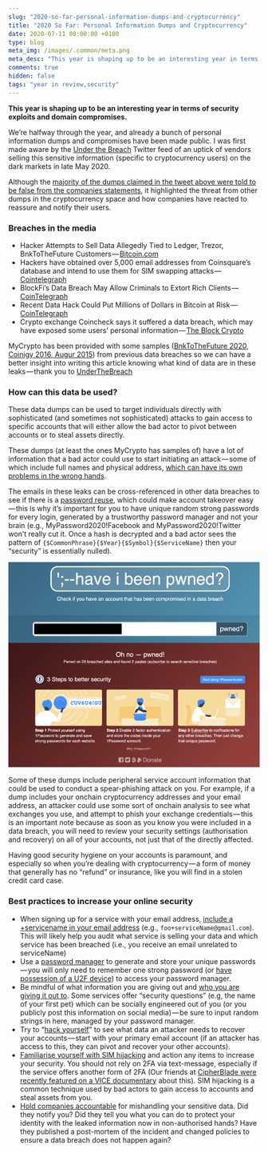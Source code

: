 ```yaml
---
slug: "2020-so-far-personal-information-dumps-and-cryptocurrency"
title: "2020 So Far: Personal Information Dumps and Cryptocurrency"
date: 2020-07-11 00:00:00 +0100
type: blog
meta_img: /images/.common/meta.png 
meta_desc: "This year is shaping up to be an interesting year in terms of security exploits and domain compromises."
comments: true
hidden: false
tags: "year in review,security"
---
```


**This year is shaping up to be an interesting year in terms of security exploits and domain compromises.**

We’re halfway through the year, and already a bunch of personal information dumps and compromises have been made public. I was first made aware by the [Under the Breach](https://medium.com/u/dc18a0721bd0) Twitter feed of an uptick of vendors selling this sensitive information (specific to cryptocurrency users) on the dark markets in late May 2020.

Although the [majority of the dumps claimed in the tweet above were told to be false from the companies statements](https://cointelegraph.com/news/stolen-trezor-ledger-and-keepkey-databases-are-a-scam-says-satoshilabs), it highlighted the threat from other dumps in the cryptocurrency space and how companies have reacted to reassure and notify their users.

### Breaches in the media
* Hacker Attempts to Sell Data Allegedly Tied to Ledger, Trezor, BnkToTheFuture Customers — [Bitcoin.com](https://news.bitcoin.com/hacker-attempts-to-sell-data-allegedly-tied-to-ledger-trezor-bnktothefuture-customers/)
* Hackers have obtained over 5,000 email addresses from Coinsquare’s database and intend to use them for SIM swapping attacks — [Cointelegraph](https://cointelegraph.com/news/recent-data-hack-could-put-millions-of-dollars-in-bitcoin-at-risk)
* BlockFi’s Data Breach May Allow Criminals to Extort Rich Clients — [CoinTelegraph](https://cointelegraph.com/news/blockfis-data-breach-may-allow-criminals-to-extort-rich-clients)
* Recent Data Hack Could Put Millions of Dollars in Bitcoin at Risk — [CoinTelegraph](https://cointelegraph.com/news/recent-data-hack-could-put-millions-of-dollars-in-bitcoin-at-risk)
* Crypto exchange Coincheck says it suffered a data breach, which may have exposed some users’ personal information — [The Block Crypto](https://www.theblockcrypto.com/linked/67278/crypto-exchange-coincheck-says-it-suffered-a-data-breach-which-may-have-exposed-some-users-personal-information)

MyCrypto has been provided with some samples ([BnkToTheFuture 2020](https://twitter.com/underthebreach/status/1268243292178784256), [Coinigy 2016, Augur 2015](https://twitter.com/underthebreach/status/1264818516970127362)) from previous data breaches so we can have a better insight into writing this article knowing what kind of data are in these leaks — thank you to [UnderTheBreach](https://twitter.com/underthebreach/)

### How can this data be used?
These data dumps can be used to target individuals directly with sophisticated (and sometimes not sophisticated) attacks to gain access to specific accounts that will either allow the bad actor to pivot between accounts or to steal assets directly.

These dumps (at least the ones MyCrypto has samples of) have a lot of information that a bad actor could use to start initiating an attack — some of which include full names and physical address, [which can have its own problems in the wrong hands](https://xkcd.com/538/).

The emails in these leaks can be cross-referenced in other data breaches to see if there is a [password reuse](https://owasp.org/www-community/attacks/Credential_stuffing), which could make account takeover easy — this is why it’s important for you to have unique random strong passwords for every login, generated by a trustworthy password manager and not your brain (e.g., MyPassword2020!Facebook and MyPassword2020!Twitter won’t really cut it. Once a hash is decrypted and a bad actor sees the pattern of `{$CommonPhrase}{$Year}{$Symbol}{$ServiceName}` then your “security” is essentially nulled).

![HaveIBeenPwnd](./images/2020-so-far-personal-information-dumps-and-cryptocurrency/0.png)

Some of these dumps include peripheral service account information that could be used to conduct a spear-phishing attack on you. For example, if a dump includes your onchain cryptocurrency addresses and your email address, an attacker could use some sort of onchain analysis to see what exchanges you use, and attempt to phish your exchange credentials — this is an important note because as soon as you know you were included in a data breach, you will need to review your security settings (authorisation and recovery) on all of your accounts, not just that of the directly affected.

Having good security hygiene on your accounts is paramount, and especially so when you’re dealing with cryptocurrency — a form of money that generally has no “refund” or insurance, like you will find in a stolen credit card case.

### Best practices to increase your online security
* When signing up for a service with your email address, [include a +servicename in your email address](https://www.cs.rutgers.edu/~watrous/plus-signs-in-email-addresses.html) (e.g., `foo+serviceName@gmail.com`). This will likely help you audit what service is selling your data and which service has been breached (i.e., you receive an email unrelated to serviceName)
* Use a [password manager](https://twitter.com/MyCrypto/status/1206641616624111616) to generate and store your unique passwords — you will only need to remember one strong password (or [have possession of a U2F device](https://www.yubico.com/solutions/hardware-protection-for-password-manager/)) to access your password manager.
* Be mindful of what information you are giving out and [who you are giving it out to](https://twitter.com/MyCrypto/status/1113930286390071296). Some services offer “security questions” (e.g, the name of your first pet) which can be socially engineered out of you (or you publicly post this information on social media) — be sure to input random strings in here, managed by your password manager.
* Try to “[hack yourself](https://twitter.com/sniko_/status/1064533135457546240)” to see what data an attacker needs to recover your accounts — start with your primary email account (if an attacker has access to this, they can pivot and recover your other accounts).
* [Familiarise yourself with SIM hijacking](https://medium.com/mycrypto/what-to-do-when-sim-swapping-happens-to-you-1367f296ef4d) and action any items to increase your security. You should not rely on 2FA via text-message, especially if the service offers another form of 2FA (Our friends at [CipherBlade were recently featured on a VICE documentary](https://cipherblade.com/blog/cipherblade-featured-on-vice-showtime-sim-swapping-documentary/) about this). SIM hijacking is a common technique used by bad actors to gain access to accounts and steal assets from you.
* [Hold companies accountable](https://medium.com/mycrypto/mycryptos-security-incident-response-101-36a57b17038b) for mishandling your sensitive data. Did they notify you? Did they tell you what you can do to protect your identity with the leaked information now in non-authorised hands? Have they published a post-mortem of the incident and changed policies to ensure a data breach does not happen again?